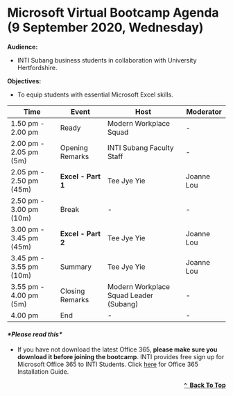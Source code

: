 # Microsoft Virtual Bootcamp Agenda (9 September 2020, Wednesday)

**Audience:** 
- INTI Subang business students in collaboration with University Hertfordshire.

**Objectives:** 
- To equip students with essential Microsoft Excel skills.

| Time                    | Event              | Host                                   | Moderator  |
| ----------------------- | ------------------ | -------------------------------------- | ---------- |
| 1.50 pm - 2.00 pm       | Ready              | Modern Workplace Squad                 | -          |
| 2.00 pm - 2.05 pm (5m)  | Opening Remarks    | INTI Subang Faculty Staff              | -          |
| 2.05 pm - 2.50 pm (45m) | **Excel - Part 1** | Tee Jye Yie                            | Joanne Lou |
| 2.50 pm - 3.00 pm (10m) | Break              | -                                      | -          |
| 3.00 pm - 3.45 pm (45m) | **Excel - Part 2** | Tee Jye Yie                            | Joanne Lou |
| 3.45 pm - 3.55 pm (10m) | Summary            | Tee Jye Yie                            | Joanne Lou |
| 3.55 pm - 4.00 pm (5m)  | Closing Remarks    | Modern Workplace Squad Leader (Subang) | -          |
| 4.00 pm                 | End                | -                                      | -          |


<h4><em>*Please read this*</em></h4>

- If you have not download the latest Office 365, ****please make sure you download** it before joining the bootcamp**. 
INTI provides free sign up for Microsoft Office 365 to INTI Students. Click [here](https://github.com/cyeehan/microsoft-resources) for Office 365 Installation Guide.

<div align="right">
    <b><a href="#microsoft-virtual-bootcamp-agenda-26-aug-2020-wednesday">^&nbsp Back To Top</a></b>
</div>
